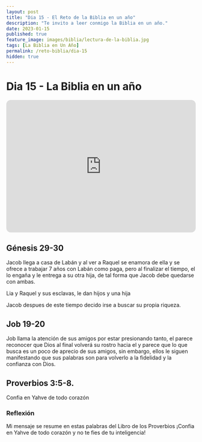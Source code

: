 ```yaml
---
layout: post
title: "Dia 15 - El Reto de la Biblia en un año"
description: "Te invito a leer conmigo la Biblia en un año."
date: 2023-01-15
published: true
feature_image: images/biblia/lectura-de-la-biblia.jpg
tags: [La Biblia en Un Año]
permalink: /reto-biblia/dia-15
hidden: true
---
```


# Dia 15 - La Biblia en un año
 <iframe style="border-radius:12px" src="https://open.spotify.com/embed/episode/2iuW2B8OpSEUmUlY6cjsX8?utm_source=generator" width="100%" height="352" frameBorder="0" allowfullscreen="" allow="autoplay; clipboard-write; encrypted-media; fullscreen; picture-in-picture" loading="lazy"></iframe>

## Génesis 29-30
 Jacob llega a casa de Labán y al ver a Raquel se enamora de ella y se ofrece a trabajar 7 años con Labán como paga, pero al finalizar el tiempo, el lo engaña y le entrega a su otra hija, de tal forma que Jacob debe quedarse con ambas.

 Lia y Raquel y sus esclavas, le dan hijos y una hija

 Jacob despues de este tiempo decido irse a buscar su propia riqueza.

## Job 19-20
Job llama la atención de sus amigos por estar presionando tanto, el parece reconocer que Dios al final volverá su rostro hacia el y parece que lo que busca es un poco de aprecio de sus amigos, sin embargo, ellos le siguen manifestando que sus palabras son para volverlo a la fidelidad y la confianza con Dios.

## Proverbios 3:5-8.  
Confia en Yahve de todo corazón

### Reflexión 
Mi mensaje se resume en estas palabras del Libro de los Proverbios ¡Confia en Yahve de todo corazón y no te fies de tu inteligencia!
